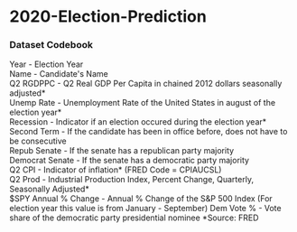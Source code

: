 # 2020-Election-Prediction

### Dataset Codebook
Year - Election Year\
Name - Candidate's Name\
Q2 RGDPPC - Q2 Real GDP Per Capita in chained 2012 dollars seasonally adjusted*\
Unemp Rate - Unemployment Rate of the United States in august of the election year*\
Recession - Indicator if an election occured during the election year*\
Second Term - If the candidate has been in office before, does not have to be consecutive\
Repub Senate - If the senate has a republican party majority\
Democrat Senate - If the senate has a democratic party majority\
Q2 CPI - Indicator of inflation* (FRED Code = CPIAUCSL)\
Q2 Prod - Industrial Production Index, Percent Change, Quarterly, Seasonally Adjusted*\
$SPY Annual % Change - Annual % Change of the S&P 500 Index (For election year this value is from January - September)
Dem Vote % - Vote share of the democratic party presidential nominee
*Source: FRED
